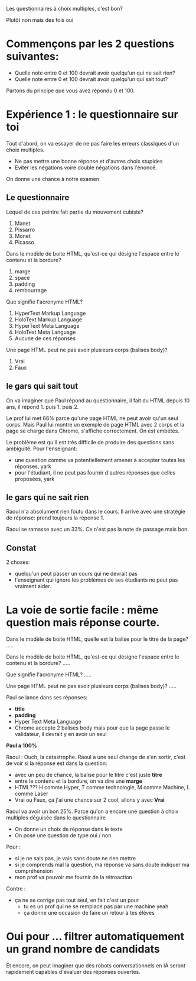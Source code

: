 Les questionnaires à choix multiples, c'est bon?

Plutôt non mais des fois oui

# Commençons par les 2 questions suivantes:

- Quelle note entre 0 et 100 devrait avoir quelqu'un qui ne sait rien?
- Quelle note entre 0 et 100 devrait avoir quelqu'un qui sait tout?

Partons du principe que vous avez répondu 0 et 100.

# Expérience 1 : le questionnaire sur toi 

Tout d'abord, on va essayer de ne pas faire les erreurs classiques d'un choix multiples.
- Ne pas mettre une bonne réponse et d'autres choix stupides
- Eviter les négations voire double négations dans l'énoncé.

On donne une chance à notre examen.

## Le questionnaire
Lequel de ces peintre fait partie du mouvement cubiste?
1. Manet
2. Pissarro
3. Monet
4. Picasso

Dans le modèle de boite HTML, qu'est-ce qui désigne l'espace entre le contenu et la bordure?
1. marge
2. space
3. padding
4. rembourrage

Que signifie l'acronyme HTML?
1. HyperText Markup Language
2. HoloText Markup Language
3. HyperText Meta Language
4. HoloText Meta Language
5. Aucune de ces réponses

Une page HTML peut ne pas avoir plusieurs corps (balises body)?
1. Vrai
2. Faux

## le gars qui sait tout

On va imaginer que Paul répond au questionnaire, il fait du HTML depuis 10 ans, il répond 1. puis 1. puis 2.

Le prof lui met 66% parce qu'une page HTML ne peut avoir qu'un seul corps. Mais Paul lui montre un exemple de page
HTML avec 2 corps et la page se charge dans Chrome, s'affiche correctement. On est embétés.

Le problème est qu'il est très difficile de produire des questions sans ambiguité. Pour l'enseignant:
- une question comme va potentiellement amener à accepter toutes les réponses, yark
- pour l'étudiant, il ne peut pas fournir d'autres réponses que celles proposées, yark

## le gars qui ne sait rien

Raoul n'a absolument rien foutu dans le cours. Il arrive avec une stratégie de réponse: prend toujours la réponse 1.

Raoul se ramasse avec un 33%. Ce n'est pas la note de passage mais bon.


## Constat
2 choses:
- quelqu'un peut passer un cours qui ne devrait pas
- l'enseignant qui ignore les problèmes de ses étudiants ne peut pas vraiment aider.


# La voie de sortie facile : même question mais réponse courte.

Dans le modèle de boite HTML, quelle est la balise pour le titre de la page?
.....

Dans le modèle de boite HTML, qu'est-ce qui désigne l'espace entre le contenu et la bordure?
.....

Que signifie l'acronyme HTML?
.....

Une page HTML peut ne pas avoir plusieurs corps (balises body)?
.....


Paul se lance dans ses réponses:
- **title**
- **padding**
- Hyper Text Meta Language
- Chrome accepte 2 balises body mais pour que la page passe le validateur, il devrait y en avoir un seul

**Paul a 100%**

Raoul : Ouch, la catastrophe. Raoul a une seul change de s'en sortir, c'est de voir si la réponse est dans la question:
- avec un peu de chance, la balise pour le titre c'est juste **titre** 
- entre le contenu et la bordure, on va dire une **marge**
- HTML??? H comme Hyper, T comme technologie, M comme Machine, L comme Laser
- Vrai ou Faux, ça j'ai une chance sur 2 cool, allons y avec **Vrai**

Raoul va avoir un bon 25%. Parce qu'on a encore une question à choix multiples déguisée dans le questionnaire
- On donne un choix de réponse dans le texte
- On pose une question de type oui / non

Pour :
- si je ne sais pas, je vais sans doute ne rien mettre
- si je comprends mal la question, ma réponse va sans doute indiquer ma compréhension
- mon prof va pouvoir me fournir de la rétroaction

Contre :
- ça ne se corrige pas tout seul, en fait c'est un pour
  - tu es un prof qui ne se remplace pas par une machine yeah
  - ça donne une occasion de faire un retour à tes élèves



# Oui pour ... filtrer automatiquement un grand nombre de candidats

Et encore, on peut imaginer que des robots conversationnels en IA seront rapidement capables d'évaluer des réponses ouvertes.